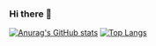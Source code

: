 ### Hi there 👋

[![Anurag's GitHub stats](https://github-readme-stats.vercel.app/api?username=mtcoafun&show_icons=true&hide_title=true&hide_border=true&icon_color=CE1D2D&text_color=718096&bg_color=00000000)](https://github.com/anuraghazra/github-readme-stats)
[![Top Langs](https://github-readme-stats.vercel.app/api/top-langs/?username=mtcoafun&layout=compact&hide_title=true&hide_border=true&icon_color=CE1D2D&text_color=718096&bg_color=00000000)](https://github.com/anuraghazra/github-readme-stats)
<!--
**mtcoafun/mtcoafun** is a ✨ _special_ ✨ repository because its `README.md` (this file) appears on your GitHub profile.

Here are some ideas to get you started:

- 🔭 I’m currently working on ...
- 🌱 I’m currently learning ...
- 👯 I’m looking to collaborate on ...
- 🤔 I’m looking for help with ...
- 💬 Ask me about ...
- 📫 How to reach me: ...
- 😄 Pronouns: ...
- ⚡ Fun fact: ...
-->
